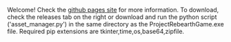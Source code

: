 Welcome! Check the [github pages site](https://unblockabl.github.io/Project-Rebearth-Asset-Manager) for more information. To download, check the releases tab on the right or download and run the python script ('asset_manager.py') in the same directory as the ProjectRebearthGame.exe file. Required pip extensions are tkinter,time,os,base64,zipfile.
